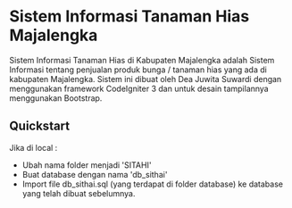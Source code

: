 # Sistem Informasi Tanaman Hias Majalengka
Sistem Informasi Tanaman Hias di Kabupaten Majalengka adalah Sistem Informasi tentang penjualan produk bunga / tanaman hias yang ada di kabupaten Majalengka. Sistem ini dibuat oleh Dea Juwita Suwardi dengan menggunakan framework CodeIgniter 3 dan untuk desain tampilannya menggunakan Bootstrap.

## Quickstart
Jika di local :
- Ubah nama folder menjadi 'SITAHI'
- Buat database dengan nama 'db_sithai'
- Import file db_sithai.sql (yang terdapat di folder database) ke database yang telah dibuat sebelumnya.
